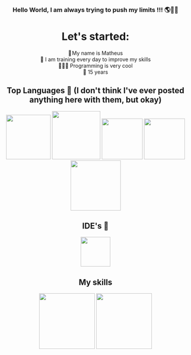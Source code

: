 ### <div align="center">Hello World, I am always trying to push my limits !!! 🌎👋🏼</div>

<div align="center">  
<h1>Let's started:</h1>
<a> 👤 My name is Matheus</a><br>
<a> 💪 I am training every day to improve my skills</a><br> 
<a> 👨🏽‍💻 Programming is very cool</a><br>
<a> 📆 15 years</a><br>
</div>

<div align="center">
<h2> Top Languages 🤠 (I don't think I've ever posted anything here with them, but okay)</h2>
<img margin-right="10" src="https://upload.wikimedia.org/wikipedia/commons/thumb/6/61/HTML5_logo_and_wordmark.svg/2048px-HTML5_logo_and_wordmark.svg.png" height="120">
<img margin-right="10" src="https://cdn.freebiesupply.com/logos/large/2x/css3-logo-png-transparent.png" height="130">
<img margin-right="10" src="https://upload.wikimedia.org/wikipedia/commons/thumb/9/99/Unofficial_JavaScript_logo_2.svg/2048px-Unofficial_JavaScript_logo_2.svg.png" height="110">
<img margin-right="10" src="[http://adrianob.com.br/wp-content/uploads/2017/09/3195b01a3ba41.png](https://www.freepnglogos.com/uploads/logo-mysql-png/logo-mysql-development-mysql-logo-code-icon-9.png)" height="110">
<img margin-right="10" src="https://cdn.icon-icons.com/icons2/2415/PNG/512/java_original_wordmark_logo_icon_146459.png" height="135">
 
</div>

<div align="center">
<h2> IDE's 👾</h2>
<img src="https://upload.wikimedia.org/wikipedia/commons/thumb/d/d0/Eclipse-Luna-Logo.svg/2560px-Eclipse-Luna-Logo.svg.png" height="80">


<div align="center">
<h2> My skills</h2>

<img height="150em" src="https://github-readme-stats.vercel.app/api?username=MathFerreiraDev&theme=merko&show_icons=true">
<img height="150em" src="https://github-readme-stats.vercel.app/api/top-langs/?username=MathFerreiraDev&theme=radical&layout=compact)](https://github.com/anuraghazra/github-readme-stats">
</div>
  

 



